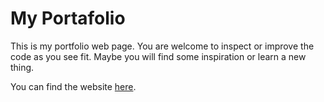 # My Portafolio

This is my portfolio web page. You are welcome to inspect or improve the code as you see fit. Maybe you will find some inspiration or learn a new thing.

You can find the website [here](https://reverent-heyrovsky-2ebc33.netlify.app/).
